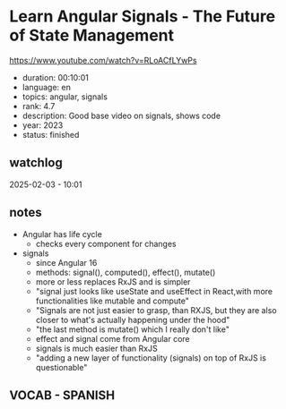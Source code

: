 # Learn Angular Signals - The Future of State Management

https://www.youtube.com/watch?v=RLoACfLYwPs

- duration: 00:10:01
- language: en
- topics: angular, signals
- rank: 4.7
- description: Good base video on signals, shows code
- year: 2023
- status: finished

## watchlog

2025-02-03 - 10:01 

## notes

- Angular has life cycle
  - checks every component for changes
- signals
	- since Angular 16
	- methods: signal(), computed(), effect(), mutate()
	- more or less replaces RxJS and is simpler
	- "signal just looks like useState and useEffect in React,with more functionalities like mutable  and compute"
	- "Signals are not just easier to grasp, than RXJS, but they are also closer to what's actually happening under the hood"
	- "the last method is mutate() which I really don't like"
	- effect and signal come from Angular core
	- signals is much easier than RxJS
	- "adding a new layer of functionality (signals) on top of RxJS is questionable"

## VOCAB - SPANISH

```
```
